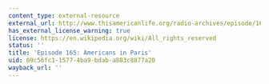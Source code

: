 ```yaml
---
content_type: external-resource
external_url: http://www.thisamericanlife.org/radio-archives/episode/165/americans-in-paris
has_external_license_warning: true
license: https://en.wikipedia.org/wiki/All_rights_reserved
status: ''
title: 'Episode 165: Americans in Paris'
uid: 09c56fc1-1577-4ba9-bdab-a883c8877a20
wayback_url: ''
---
```

